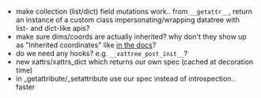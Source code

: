 - make collection (list/dict) field mutations work.. from `__getattr__`, return an instance of a custom class impersonating/wrapping datatree with list- and dict-like apis?
- make sure dims/coords are actually inherited? why don't they show up as "Inherited coordinates" like [in the docs](https://docs.xarray.dev/en/stable/user-guide/hierarchical-data.html#coordinate-inheritance)?
- do we need any hooks? e.g. `__xattree_post_init__`?
- new xattrs/xattrs_dict which returns our own spec (cached at decoration time)
- in _getattribute/_setattribute use our spec instead of introspection.. faster